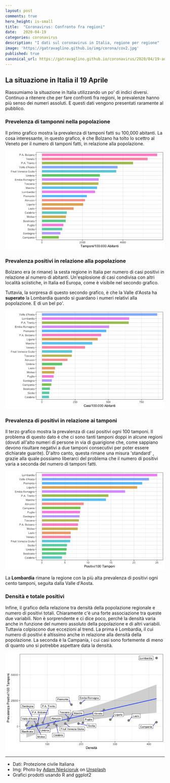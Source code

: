 ```yaml
---
layout: post
comments: true
hero_height: is-small
title:  "Coronavirus: Confronto fra regioni"
date:   2020-04-19
categories: coronavirus
description: "I dati sul coronavirus in Italia, regione per regione"
image: 'https://gatravaglino.github.io/img/corona/cov2.jpg'
published: true
canonical_url: https://gatravaglino.github.io/coronavirus/2020/04/19-andamento-coronavirus-confronto-fra-regioni.markdown.html
---
```


## La situazione in Italia il 19 Aprile
Riassumiamo la situazione in Italia utilizzando un po' di indici diversi. Continuo a ritenere che per fare confronti fra regioni, le prevalenze hanno più senso dei numeri assoluti. E questi dati vengono presentati raramente al pubblico.

### Prevelenza di tamponni nella popolazione
Il primo grafico mostra la prevalenza di tamponi fatti su 100,000 abitanti. La cosa interessante, in questo grafico, è che Bolzano ha tolto lo scettro al Veneto per il numero di tamponi fatti, in relazione alla popolazione. 

![Grafico 1](/img/corona/graph-19-04-2020_01.png)

### Prevalenza positivi in relazione alla popolazione
Bolzano era (e rimane) la sesta regione in Italia per numero di casi positivi in relazione al numero di abitanti. Un'esplosione di casi condivisa con altri località sciistiche, in Italia ed Europa, come è visibile nel secondo grafico. 

Tuttavia, la sorpresa di questo secondo grafico, è che la Valle d'Aosta ha **superato** la Lombardia quando si guardano i numeri relativi alla popolazione. E di un bel po'. 

![Grafico 2](/img/corona/graph-19-04-2020_02.png)

### Prevalenza di positivi in relazione ai tamponi 
Il terzo grafico mostra la prevalenza di casi positivi ogni 100 tamponi. Il problema di questo dato è che ci sono tanti tamponi doppi in alcune regioni (dovuti all'alto numeri di persone in via di guarigione che, come sappiano devono risultare negativi a due tamponi consecutivi per poter essere dichiarate guarite). D'altro canto, questa rimane una misura 'standard' , grazie alla quale possiamo liberarci del problema che il numero di positivi varia a seconda del numero di tamponi fatti. 

![Grafico 3](/img/corona/graph-19-04-2020_03.png)

La **Lombardia** rimane la regione con la più alta prevalenza di positivi ogni cento tamponi, seguita dalla Valle d'Aosta. 

### Densità e totale positivi
Infine, il grafico della relazione tra densità della popolazione regionale e numero di positivi totali. Chiaramente c'è una forte associazione tra queste due variabili. Non è sorprendente e ci dice poco, perché la densità varia anche in funzione del numero assoluto della popolazione e di altri variabili. Tuttavia colpiscono due eccezioni al trend. La prima è Lombardia, il cui numero di positivi è altissimo anche in relazione alla densità della popolazione.  La seconda è la Campania, i cui casi sono fortemente di meno di quanto uno si potrebbe aspettare data la densità. 

![Grafico 4](/img/corona/graph-19-04-2020_04.png)

***
- Dati: Protezione civile Italiana
- Img: Photo by [Adam Nieścioruk](https://unsplash.com/@adamsky1973) on [Unsplash](https://unsplash.com)
- Grafici prodotti usando R and ggplot2
